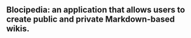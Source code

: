 ## Blocipedia: an application that allows users to create public and private Markdown-based wikis. 


